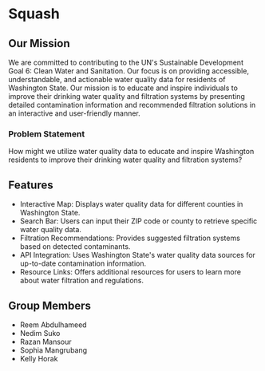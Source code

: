 # Squash
## Our Mission
We are committed to contributing to the UN's Sustainable Development Goal 6: Clean Water and Sanitation. Our focus is on providing accessible, understandable, and actionable water quality data for residents of Washington State. Our mission is to educate and inspire individuals to improve their drinking water quality and filtration systems by presenting detailed contamination information and recommended filtration solutions in an interactive and user-friendly manner.
### Problem Statement
How might we utilize water quality data to educate and inspire Washington residents to improve their drinking water quality and filtration systems?
## Features
- Interactive Map: Displays water quality data for different counties in Washington State.
- Search Bar: Users can input their ZIP code or county to retrieve specific water quality data.
- Filtration Recommendations: Provides suggested filtration systems based on detected contaminants.
- API Integration: Uses Washington State's water quality data sources for up-to-date contamination information.
- Resource Links: Offers additional resources for users to learn more about water filtration and regulations.
## Group Members
- Reem Abdulhameed
- Nedim Suko
- Razan Mansour
- Sophia Mangrubang
- Kelly Horak
